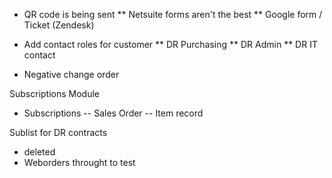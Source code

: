 * QR code is being sent
** Netsuite forms aren't the best
** Google form / Ticket (Zendesk)
* Add contact roles for customer
** DR Purchasing
** DR Admin
** DR IT contact

* Negative change order

Subscriptions Module

- Subscriptions
-- Sales Order
-- Item record

Sublist for DR contracts

* deleted
* Weborders throught to test
